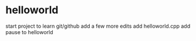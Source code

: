 # helloworld
start project to learn git/github
add a few more edits
add helloworld.cpp
add pause to helloworld
